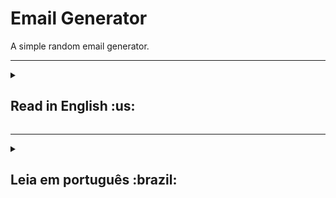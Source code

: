 <h1>Email Generator</h1>
A simple random email generator.

***

<details>
  <summary><h2>Read in English :us:</h2></summary><br />
  <h3><a href="https://celso-rodrigo.github.io/email-generator">Take a look at the project!</a></h3>
  <h3>About</h3>
  <p>A while ago one of my friends was telling me that he can't find a random email generator that can generate multiple different emails at once and i made a really simple one for him using only JavaScript. Now I decided to make it bigger and easier to use.</p>
  <p>You can generate up to 40.000 different emails and choose a formatting that fits you the most.</p>
  <br/>
 
  <h3>Installation guide</h3> 
  <ol>
    <li>
      <p>Clone the repository</p>
      <pre>git@github.com:celso-rodrigo/email-generator.git</pre>
    </li>
    <li>
      <p>Open the repository folder</p>
    </li>
    <li>
      <p>Install NPM packages</p>
      <pre>npm install</pre>
    </li>
    <li>
      <p>Start the project</p>
      <pre>npm start</pre>
    </li>
  </ol>
</details>

***

<details>
<summary><h2>Leia em português :brazil:</h2></summary><br />
  <h3><a href="https://celso-rodrigo.github.io/email-generator/">Dê uma olhada no projeto!</a></h3>
  <h3>Sobre</h3>
   <p>Um tempo atrás um amigo estava me dizendo que não conseguia encontrar um gerador de emails aleatórios que gerasse múltiplos emails únicos de uma só vez então fiz um para ele bem simples usando apenas JavaScript. Agora eu decidi torná-lo maior e mais simples de usar.</p>
  <p>Você pode gerar até 40.000 emails únicos formatados da maneira que você preferir.</p>
 
  <br/>
 
  <h3>Guia de instalação</h3> 
  <ol>
    <li>
      <p>Clone o repositório</p>
			<pre>git clone git@github.com:celso-rodrigo/email-generator.git</pre>
    </li>
    <li>
      <p>Abra a pasta do repositório</p>
    </li>
    <li>
      <p>Instale as dependências</p>
      <pre>npm install</pre>
    </li>
    <li>
      <p>Inicie o projetot</p>
      <pre>npm start</pre>
    </li>
  </ol>
</details>
